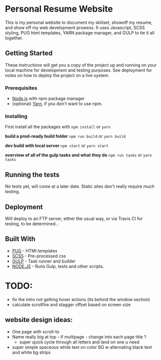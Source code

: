 # Personal Resume Website

This is my personal website to document my skillset, showoff my resume, and show off my web development prowess. It uses Javascript, SCSS styling, PUG html templates, YARN package manager, and GULP to tie it all together. 

## Getting Started

These instructions will get you a copy of the project up and running on your local machine for development and testing purposes. See deployment for notes on how to deploy the project on a live system.

### Prerequisites

* [Node.js](https://nodejs.org/en/) with npm package manager
* (optional) [Yarn](https://yarnpkg.com/en/), if you don't want to use npm.


### Installing

First install all the packages with ``npm install`` or ``yarn``

**build a prod-ready build folder** ``npm run build`` or ``yarn build``

**dev build with local server** ``npm start`` or ``yarn start``

**overview of all of the gulp tasks and what they do** ``npm run tasks`` or ``yarn tasks`` 


## Running the tests

No tests yet, will come at a later date. Static sites don't really require much testing.

## Deployment

Will deploy to an FTP server, either the usual way, or via Travis CI for testing, to be determined...

## Built With

* [PUG](https://pugjs.org/api/getting-started.html) - HTMl templates
* [SCSS](http://sass-lang.com/documentation/file.SCSS_FOR_SASS_USERS.html) - Pre-processed css
* [GULP](https://gulpjs.com/) - Task runner and builder
* [NODE.JS](https://nodejs.org/en/) - Runs Gulp, tests and other scripts.


# TODO:

* fix the intro not getting hover actions (its behind the window section)
* calculate scrollfire and stagger offset based on screen size

## website design ideas:

* One page with scroll-to
* Name really big at top - if multipage - change into each page title ?
    * super quick cycle through all letters and land on one u need
* super simple spaceous white text on color BG w alternating black text and white bg strips

